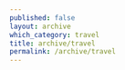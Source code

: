 ```yaml
---
published: false
layout: archive
which_category: travel
title: archive/travel
permalink: /archive/travel
---
```

